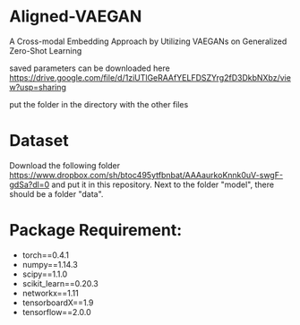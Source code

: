 # Aligned-VAEGAN
A Cross-modal Embedding Approach by Utilizing VAEGANs on Generalized Zero-Shot Learning

saved parameters can be downloaded here 
https://drive.google.com/file/d/1ziUTlGeRAAfYELFDSZYrg2fD3DkbNXbz/view?usp=sharing

put the folder in the directory with the other files

# Dataset

Download the following folder https://www.dropbox.com/sh/btoc495ytfbnbat/AAAaurkoKnnk0uV-swgF-gdSa?dl=0 and put it in this repository. Next to the folder "model", there should be a folder "data".

# Package Requirement:

- torch==0.4.1
- numpy==1.14.3
- scipy==1.1.0
- scikit_learn==0.20.3
- networkx==1.11
- tensorboardX==1.9
- tensorflow==2.0.0
